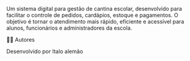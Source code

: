 
Um sistema digital para gestão de cantina escolar, desenvolvido para facilitar o controle de pedidos, cardápios, estoque e pagamentos. O objetivo é tornar o atendimento mais rápido, eficiente e acessível para alunos, funcionários e administradores da escola.

👨‍💻 Autores

Desenvolvido por Italo alemão
